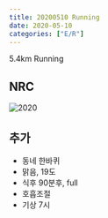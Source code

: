 ```yaml
---
title: 20200510 Running 
date: 2020-05-10
categories: ["E/R"]
---
```


5.4km Running

## NRC

![2020](/img/20200510.jpg)

## 추가

*   동네 한바퀴
*   맑음, 19도
*   식후 90분후, full
*   호흡조절
*   기상 7시

